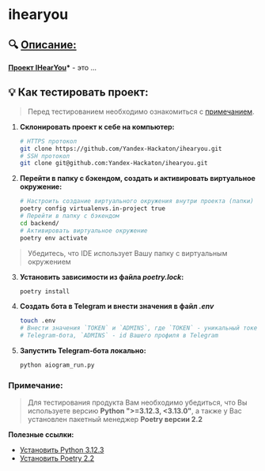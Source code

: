 # ihearyou

## 🔍 <u>Описание:</u>

**<u>Проект IHearYou</u>\*** - это ...


## 💡 Как тестировать проект:
> Перед тестированием необходимо ознакомиться с [примечанием](#примечание).

1. **Склонировать проект к себе на компьютер:**
    ```bash
    # HTTPS протокол
    git clone https://github.com/Yandex-Hackaton/ihearyou.git
    # SSH протокол
    git clone git@github.com:Yandex-Hackaton/ihearyou.git
    ```

2. **Перейти в папку с бэкендом, создать и активировать виртуальное окружение:**
    ```bash
    # Настроить создание виртуального окружения внутри проекта (папки)
    poetry config virtualenvs.in-project true
    # Перейти в папку с бэкендом
    cd backend/
    # Активировать виртуальное окружение
    poetry env activate
    ```
> Убедитесь, что IDE использует Вашу папку с виртуальным окружением

3. **Установить зависимости из файла *poetry.lock*:**
    ```bash
    poetry install
    ```
    
4. **Создать бота в Telegram и внести значения в файл *.env***
    ```bash
    touch .env
    # Внести значения `TOKEN` и `ADMINS`, где `TOKEN` - уникальный токен Вашего
    # Telegram-бота, `ADMINS` - id Вашего профиля в Telegram 
    ```

5. **Запустить Telegram-бота локально:**
    ```bash
    python aiogram_run.py
    ```


### Примечание:
> Для тестирования продукта Вам необходимо убедиться, что Вы используете версию **Python ">=3.12.3, \<3.13.0"**, а также у Вас установлен пакетный менеджер **Poetry версии 2.2**

**Полезные ссылки:**
- [Установить Python 3.12.3](https://www.python.org/downloads/release/python-3123/)
- [Установить Poetry 2.2](https://python-poetry.org/docs/#installation)
